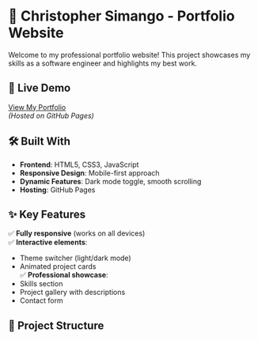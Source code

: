 # 🌟 Christopher Simango - Portfolio Website

Welcome to my professional portfolio website! This project showcases my skills as a software engineer and highlights my best work.

## 🚀 Live Demo
[View My Portfolio](https://christopher1738.github.io/portfolio-website/)  
*(Hosted on GitHub Pages)*

## 🛠️ Built With
- **Frontend**: HTML5, CSS3, JavaScript
- **Responsive Design**: Mobile-first approach
- **Dynamic Features**: Dark mode toggle, smooth scrolling
- **Hosting**: GitHub Pages

## ✨ Key Features
✅ **Fully responsive** (works on all devices)  
✅ **Interactive elements**:  
   - Theme switcher (light/dark mode)  
   - Animated project cards  
✅ **Professional showcase**:  
   - Skills section  
   - Project gallery with descriptions  
   - Contact form  

## 📂 Project Structure
